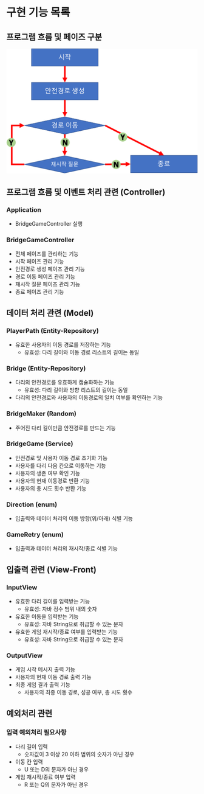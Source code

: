 # 구현 기능 목록

## 프로그램 흐름 및 페이즈 구분

![프로그램 흐름 및 페이즈 구분 그림](./process.png)

## 프로그램 흐름 및 이벤트 처리 관련 (Controller)

### Application

- BridgeGameController 실행

### BridgeGameController

- 전체 페이즈를 관리하는 기능
- 시작 페이즈 관리 기능
- 안전경로 생성 페이즈 관리 기능
- 경로 이동 페이즈 관리 기능
- 재시작 질문 페이즈 관리 기능
- 종료 페이즈 관리 기능

## 데이터 처리 관련 (Model)

### PlayerPath (Entity-Repository)
- 유효한 사용자의 이동 경로를 저장하는 기능
  - 유효성: 다리 길이와 이동 경로 리스트의 길이는 동일

### Bridge (Entity-Repository)
- 다리의 안전경로를 유효하게 캡슐화하는 기능
  - 유효성: 다리 길이와 방향 리스트의 길이는 동일
- 다리의 안전경로와 사용자의 이동경로의 일치 여부를 확인하는 기능

### BridgeMaker (Random)

- 주어진 다리 길이만큼 안전경로를 만드는 기능

### BridgeGame (Service)

- 안전경로 및 사용자 이동 경로 초기화 기능
- 사용자를 다리 다음 칸으로 이동하는 기능
- 사용자의 생존 여부 확인 기능
- 사용자의 현재 이동경로 반환 기능
- 사용자의 총 시도 횟수 반환 기능

### Direction (enum)

- 입출력와 데이터 처리의 이동 방향(위/아래) 식별 기능

### GameRetry (enum)

- 입출력과 데이터 처리의 재시작/종료 식별 기능

## 입출력 관련 (View-Front)

### InputView

- 유효한 다리 길이를 입력받는 기능
  - 유효성: 자바 정수 범위 내의 숫자
- 유효한 이동을 입력받는 기능
  - 유효성: 자바 String으로 취급할 수 있는 문자
- 유효한 게임 재시작/종료 여부를 입력받는 기능
  - 유효성: 자바 String으로 취급할 수 있는 문자

### OutputView

- 게임 시작 메시지 출력 기능
- 사용자의 현재 이동 경로 출력 기능
- 최종 게임 결과 출력 기능
    - 사용자의 최종 이동 경로, 성공 여부, 총 시도 횟수

## 예외처리 관련

### 입력 예외처리 필요사항

- 다리 길이 입력
    - 숫자값이 3 이상 20 이하 범위의 숫자가 아닌 경우
- 이동 칸 입력
    - U 또는 D의 문자가 아닌 경우
- 게임 재시작/종료 여부 입력
    - R 또는 Q의 문자가 아닌 경우
